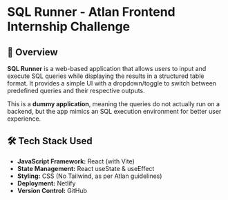 # **SQL Runner - Atlan Frontend Internship Challenge**

## 🚀 **Overview**
**SQL Runner** is a web-based application that allows users to input and execute SQL queries while displaying the results in a structured table format. It provides a simple UI with a dropdown/toggle to switch between predefined queries and their respective outputs.

This is a **dummy application**, meaning the queries do not actually run on a backend, but the app mimics an SQL execution environment for better user experience.

## 🛠 **Tech Stack Used**
- **JavaScript Framework:** React (with Vite)
- **State Management:** React useState & useEffect
- **Styling:** CSS (No Tailwind, as per Atlan guidelines)
- **Deployment:** Netlify
- **Version Control:** GitHub
